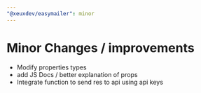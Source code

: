 ```yaml
---
"@xeuxdev/easymailer": minor
---
```


# Minor Changes / improvements

- Modify properties types
- add JS Docs / better explanation of props
- Integrate function to send res to api using api keys
